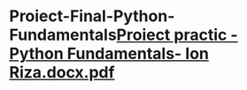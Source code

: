 # Proiect-Final-Python-Fundamentals[Proiect practic - Python Fundamentals- Ion Riza.docx.pdf](https://github.com/Scarvonna/Proiect-Final-Python-Fundamentals/files/10901133/Proiect.practic.-.Python.Fundamentals-.Ion.Riza.docx.pdf)
